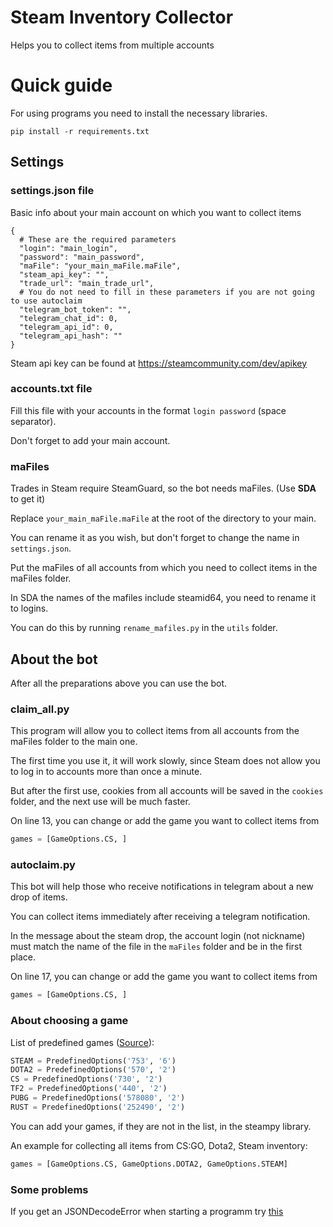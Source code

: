 # Steam Inventory Collector
Helps you to collect items from multiple accounts
   
# Quick guide 
For using programs you need to install the necessary libraries.

   `pip install -r requirements.txt`
   
## Settings
### settings.json file
Basic info about your main account on which you want to collect items
```
{
  # These are the required parameters
  "login": "main_login",
  "password": "main_password",
  "maFile": "your_main_maFile.maFile",
  "steam_api_key": "",
  "trade_url": "main_trade_url",
  # You do not need to fill in these parameters if you are not going to use autoclaim
  "telegram_bot_token": "",
  "telegram_chat_id": 0,
  "telegram_api_id": 0,
  "telegram_api_hash": ""
}
```
Steam api key can be found at https://steamcommunity.com/dev/apikey
### accounts.txt file
Fill this file with your accounts in the format `login password` (space separator).

Don't forget to add your main account.

### maFiles
Trades in Steam require SteamGuard, so the bot needs maFiles. (Use **SDA** to get it)

Replace `your_main_maFile.maFile` at the root of the directory to your main. 

You can rename it as you wish, but don't forget to change the name in `settings.json`.
   
Put the maFiles of all accounts from which you need to collect items in the maFiles folder.

In SDA the names of the mafiles include steamid64, you need to rename it to logins. 

You can do this by running `rename_mafiles.py` in the `utils` folder.

## About the bot
After all the preparations above you can use the bot. 

### claim_all.py
This program will allow you to collect items from all accounts from the maFiles folder to the main one.

The first time you use it, it will work slowly, since Steam does not allow you to log in to accounts more than once a minute.

But after the first use, cookies from all accounts will be saved in the `cookies` folder, and the next use will be much faster.

On line 13, you can change or add the game you want to collect items from
```python
games = [GameOptions.CS, ]
```

### autoclaim.py
This bot will help those who receive notifications in telegram about a new drop of items.

You can collect items immediately after receiving a telegram notification.

In the message about the steam drop, the account login (not nickname) must match the name of the file in the `maFiles` folder and be in the first place.

On line 17, you can change or add the game you want to collect items from
```python
games = [GameOptions.CS, ]
```

### About choosing a game

List of predefined games ([Source](https://github.com/bukson/steampy/blob/master/steampy/models.py)): 
```python
STEAM = PredefinedOptions('753', '6')
DOTA2 = PredefinedOptions('570', '2')
CS = PredefinedOptions('730', '2')
TF2 = PredefinedOptions('440', '2')
PUBG = PredefinedOptions('578080', '2')
RUST = PredefinedOptions('252490', '2')
```

You can add your games, if they are not in the list, in the steampy library.

An example for collecting all items from CS:GO, Dota2, Steam inventory:
```python
games = [GameOptions.CS, GameOptions.DOTA2, GameOptions.STEAM]
```

### Some problems

If you get an JSONDecodeError when starting a programm try [this](https://github.com/bukson/steampy/issues/241) 
